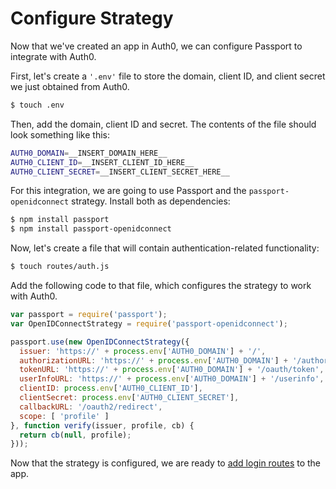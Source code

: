 # Configure Strategy

Now that we've created an app in Auth0, we can configure Passport to integrate
with Auth0.

First, let's create a `'.env'` file to store the domain, client ID, and client
secret we just obtained from Auth0.

```sh
$ touch .env
```

Then, add the domain, client ID and secret.  The contents of the file should
look something like this:

```sh
AUTH0_DOMAIN=__INSERT_DOMAIN_HERE__
AUTH0_CLIENT_ID=__INSERT_CLIENT_ID_HERE__
AUTH0_CLIENT_SECRET=__INSERT_CLIENT_SECRET_HERE__
```

For this integration, we are going to use Passport and the
`passport-openidconnect` strategy.  Install both as dependencies:

```sh
$ npm install passport
$ npm install passport-openidconnect
```

Now, let's create a file that will contain authentication-related functionality:

```sh
$ touch routes/auth.js
```

Add the following code to that file, which configures the strategy to work with
Auth0.

```js
var passport = require('passport');
var OpenIDConnectStrategy = require('passport-openidconnect');

passport.use(new OpenIDConnectStrategy({
  issuer: 'https://' + process.env['AUTH0_DOMAIN'] + '/',
  authorizationURL: 'https://' + process.env['AUTH0_DOMAIN'] + '/authorize',
  tokenURL: 'https://' + process.env['AUTH0_DOMAIN'] + '/oauth/token',
  userInfoURL: 'https://' + process.env['AUTH0_DOMAIN'] + '/userinfo',
  clientID: process.env['AUTH0_CLIENT_ID'],
  clientSecret: process.env['AUTH0_CLIENT_SECRET'],
  callbackURL: '/oauth2/redirect',
  scope: [ 'profile' ]
}, function verify(issuer, profile, cb) {
  return cb(null, profile);
}));
```

Now that the strategy is configured, we are ready to [add login routes](../routes/)
to the app.
